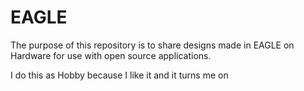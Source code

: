 # EAGLE

The purpose of this repository is to share designs made in EAGLE on Hardware for use with open source applications.

I do this as Hobby because I like it and it turns me on
